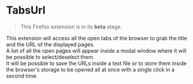 # TabsUrl

> This Firefox extension is in its **beta** stage.

This extension will access all the open tabs of the browser to grab the title and the URL of the displayed pages.  
A list of all the open pages will appear inside a modal window where it will be possible to select/deselect them.  
It will be possible to save the URLs inside a text file or to store them inside the browser's storage to be opened all at once with a single click in a second time.